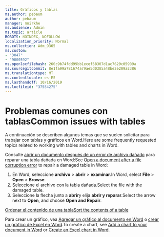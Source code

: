 ```yaml
---
title: Gráficos y tablas
ms.author: pebaum
author: pebaum
manager: mnirkhe
ms.audience: Admin
ms.topic: article
ROBOTS: NOINDEX, NOFOLLOW
localization_priority: Normal
ms.collection: Adm_O365
ms.custom:
- "3047"
- "9000592"
ms.openlocfilehash: 260c9b74fdd99bb1ecef58307d1ac7629c05909a
ms.sourcegitcommit: 8e1fa99a781674a79ae5d0385a48be2e209a2386
ms.translationtype: MT
ms.contentlocale: es-ES
ms.lasthandoff: 10/16/2019
ms.locfileid: "37554275"
---
```

# <a name="common-issues-with-tables"></a><span data-ttu-id="1ff2a-102">Problemas comunes con tablas</span><span class="sxs-lookup"><span data-stu-id="1ff2a-102">Common issues with tables</span></span> 

<span data-ttu-id="1ff2a-103">A continuación se describen algunos temas que se suelen solicitar para trabajar con tablas y gráficos en Word.</span><span class="sxs-lookup"><span data-stu-id="1ff2a-103">Here are some frequently requested topics related to working with tables and charts in Word.</span></span>

<span data-ttu-id="1ff2a-104">Consulte [abrir un documento después de un error de archivo dañado](https://support.office.com/article/47df9d48-2165-4411-a699-1786ac734bc3) para reparar una tabla dañada en Word:</span><span class="sxs-lookup"><span data-stu-id="1ff2a-104">See [Open a document after a file corruption error](https://support.office.com/article/47df9d48-2165-4411-a699-1786ac734bc3) to repair a damaged table in Word:</span></span>

 1. <span data-ttu-id="1ff2a-105">En Word, seleccione **archivo** > **abrir** > **examinar**.</span><span class="sxs-lookup"><span data-stu-id="1ff2a-105">In Word, select **File** > **Open** > **Browse**.</span></span>
 2. <span data-ttu-id="1ff2a-106">Seleccione el archivo con la tabla dañada.</span><span class="sxs-lookup"><span data-stu-id="1ff2a-106">Select the file with the damaged table.</span></span>
 3. <span data-ttu-id="1ff2a-107">Seleccione la flecha junto a **abrir**y elija **abrir y reparar**.</span><span class="sxs-lookup"><span data-stu-id="1ff2a-107">Select the arrow next to **Open**, and choose **Open and Repair**.</span></span>

[<span data-ttu-id="1ff2a-108">Ordenar el contenido de una tabla</span><span class="sxs-lookup"><span data-stu-id="1ff2a-108">Sort the contents of a table</span></span>](https://support.office.com/article/F8392477-4613-49CD-ABA6-7C2E48F1D91F)

<span data-ttu-id="1ff2a-109">Para crear un gráfico, vea [Agregar un gráfico al documento en Word](https://support.office.com/article/ff48e3eb-5e04-4368-a39e-20df7c798932) o [crear un gráfico de Excel en Word](https://support.office.com/article/11A7D2F0-4487-4A9B-BBC6-D50916CD4A57).</span><span class="sxs-lookup"><span data-stu-id="1ff2a-109">To create a chart, see [Add a chart to your document in Word](https://support.office.com/article/ff48e3eb-5e04-4368-a39e-20df7c798932) or [Create an Excel chart in Word](https://support.office.com/article/11A7D2F0-4487-4A9B-BBC6-D50916CD4A57).</span></span>